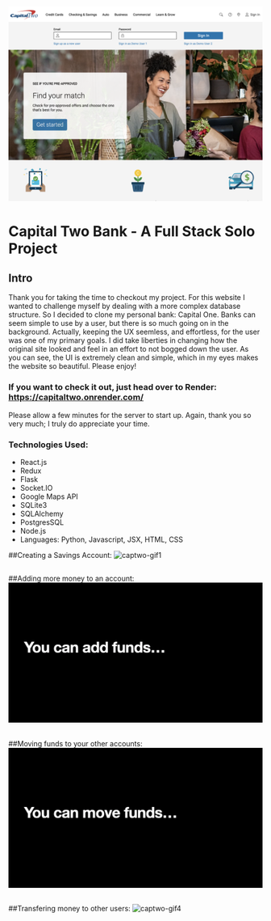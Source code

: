 ![captwo-png](images/captwo-screen.png)



<!--!!START SILENT -->
# Capital Two Bank - A Full Stack Solo Project
<!--!!END -->
<!--!!ADD -->
<!-- # `<name of application here>` -->
<!--!!END_ADD -->
## Intro

Thank you for taking the time to checkout my project. For this website I wanted to challenge myself by dealing with a more complex database structure. So I decided to clone my personal bank: Capital One. Banks can seem simple to use by a user, but there is so much going on in the background. Actually, keeping the UX seemless, and effortless, for the user was one of my primary goals. I did take liberties in changing how the original site looked and feel in an effort to not bogged down the user. As you can see, the UI is extremely clean and simple, which in my eyes makes the website so beautiful. Please enjoy!

### If you want to check it out, just head over to Render: https://capitaltwo.onrender.com/

Please allow a few minutes for the server to start up. Again, thank you so very much; I truly do appreciate your time.

### Technologies Used:
- React.js
- Redux
- Flask
- Socket.IO
- Google Maps API
- SQLite3
- SQLAlchemy
- PostgresSQL
- Node.js
- Languages: Python, Javascript, JSX, HTML, CSS

##Creating a Savings Account:
![captwo-gif1](images/capcreate.gif)
##

##Adding more money to an account:
![captwo-gif2](images/capfunds.gif)
##

##Moving funds to your other accounts:
![captwo-gif3](images/capmove.gif)
##

##Transfering money to other users:
![captwo-gif4](images/captransfers.gif)
